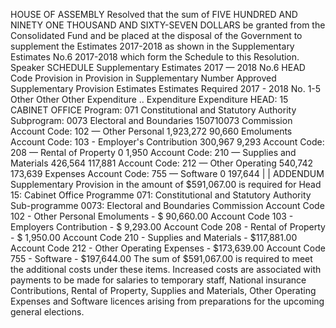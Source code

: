 HOUSE OF ASSEMBLY
Resolved that the sum of FIVE HUNDRED AND NINETY ONE THOUSAND AND SIXTY-SEVEN DOLLARS be granted from the Consolidated Fund and be placed at the disposal of the Government to supplement the Estimates 2017-2018 as shown in the Supplementary Estimates No.6 2017-2018 which form the Schedule to this Resolution.
Speaker
SCHEDULE
Supplementary Estimates 2017 — 2018 No.6
HEAD Code Provision in Provision in Supplementary Number Approved Supplementary Provision Estimates Estimates Required 2017 - 2018 No. 1-5 Other Other Other Expenditure \.. Expenditure Expenditure HEAD: 15 CABINET OFFICE Program: 071 Constitutional and Statutory Authority Subprogram: 0073 Electoral and Boundaries 150710073 Commission Account Code: 102 — Other Personal 1,923,272 90,660 Emoluments Account Code: 103 - Employer's Contribution 300,967 9,293 Account Code: 208 — Rental of Property 0 1,950 Account Code: 210 — Supplies and Materials 426,564 117,881 Account Code: 212 — Other Operating 540,742 173,639 Expenses Account Code: 755 — Software 0 197,644 |
|
ADDENDUM
Supplementary Provision in the amount of $591,067.00 is required for
Head 15:
Cabinet Office
Programme 071:
Constitutional and Statutory Authority
Sub-programme 0073: Electoral and Boundaries Commission
Account Code 102 - Other Personal Emoluments - $ 90,660.00 Account Code 103 - Employers Contribution - $ 9,293.00 Account Code 208 - Rental of Property - $ 1,950.00 Account Code 210 - Supplies and Materials - $117,881.00 Account Code 212 - Other Operating Expenses - $173,639.00 Account Code 755 - Software - $197,644.00
The sum of $591,067.00 is required to meet the additional costs under these items. Increased costs are associated with payments to be made for salaries to temporary staff, National insurance Contributions, Rental of Property, Supplies and Materials, Other Operating Expenses and Software licences arising from preparations for the upcoming general elections.

